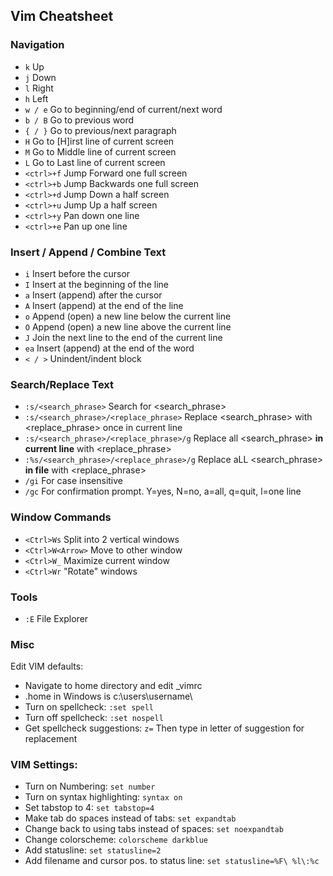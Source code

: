 ## Vim Cheatsheet
### Navigation
+ ```k``` Up
+ ```j``` Down
+ ```l``` Right
+ ```h``` Left
+ ```w / e``` Go to beginning/end of current/next word
+ ```b / B``` Go to previous word
+ ```{ / }``` Go to previous/next paragraph
+ ```H``` Go to [H]irst line of current screen
+ ```M``` Go to Middle line of current screen
+ ```L``` Go to Last line of current screen
+ ```<ctrl>+f``` Jump Forward one full screen
+ ```<ctrl>+b``` Jump Backwards one full screen
+ ```<ctrl>+d``` Jump Down a half screen
+ ```<ctrl>+u``` Jump Up a half screen
+ ```<ctrl>+y``` Pan down one line
+ ```<ctrl>+e``` Pan up one line

### Insert / Append / Combine Text
+ ```i``` Insert before the cursor
+ ```I``` Insert at the beginning of the line
+ ```a``` Insert (append) after the cursor
+ ```A``` Insert (append) at the end of the line
+ ```o``` Append (open) a new line below the current line
+ ```O``` Append (open) a new line above the current line
+ ```J``` Join the next line to the end of the current line
+ ```ea``` Insert (append) at the end of the word 
+ ```< / >``` Unindent/indent block

### Search/Replace Text
+ ```:s/<search_phrase>``` Search for <search_phrase>
+ ```:s/<search_phrase>/<replace_phrase>``` Replace <search_phrase> with <replace_phrase> once in current line
+ ```:s/<search_phrase>/<replace_phrase>/g``` Replace all <search_phrase> <b>in current line</b> with <replace_phrase>
+ ```:%s/<search_phrase>/<replace_phrase>/g``` Replace aLL <search_phrase> <b>in file</b> with <replace_phrase>
+ ```/gi``` For case insensitive
+ ```/gc``` For confirmation prompt. Y=yes, N=no, a=all, q=quit, l=one line

### Window Commands
+ ```<Ctrl>Ws``` Split into 2 vertical windows
+  ```<Ctrl>W<Arrow>``` Move to other window
+ ```<Ctrl>W_``` Maximize current window
+  ```<Ctrl>Wr``` "Rotate" windows

### Tools
+ ```:E``` File Explorer

### Misc
Edit VIM defaults:
+ Navigate to home directory and edit _vimrc
+ .home in Windows is c:\users\username\
+ Turn on spellcheck: ```:set spell```
+ Turn off spellcheck: ```:set nospell```
+ Get spellcheck suggestions: ```z=``` Then type in letter of suggestion for replacement

### VIM Settings:
+ Turn on Numbering: ```set number```
+ Turn on syntax highlighting: ```syntax on```
+ Set tabstop to 4: ```set tabstop=4```
+ Make tab do spaces instead of tabs: ```set expandtab```
+ Change back to using tabs instead of spaces: ```set noexpandtab```
+ Change colorscheme: ```colorscheme darkblue```
+ Add statusline: ```set statusline=2```
+ Add filename and cursor pos. to status line: ```set statusline=%F\ %l\:%c```
